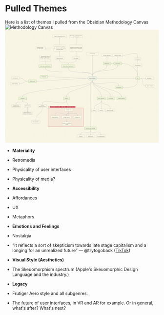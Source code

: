 # Pulled Themes
Here is a list of themes I pulled from the Obsidian Methodology Canvas![Methodology Canvas](../../Methodology_Canvas.canvas)
![](Methodology_Canvas_130924.png)

- **Materiality**
 - Retromedia
 - Physicality of user interfaces
 - Physicality of media?
 
- **Accessibility**
 - Affordances
 - UX
 - Metaphors
 
- **Emotions and Feelings**
 - Nostalgia
 - “It reflects a sort of skepticism towards late stage capitalism and a longing for an unrealized future” — @trytogoback ([TikTok](https://www.tiktok.com/@trytogoback/video/7360407006890429742))

- **Visual Style (Aesthetics)**
 - The Skeuomorphism spectrum (Apple's Skeuomorphic Design Language and the industry.)

- **Legacy**
 - Frutiger Aero style and all subgenres.
 - The future of user interfaces, in VR and AR for example. Or in general, what's after? What's next?